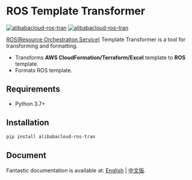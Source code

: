 # ROS Template Transformer

[![alibabacloud-ros-tran](https://img.shields.io/pypi/v/alibabacloud-ros-tran.svg)](https://pypi.python.org/pypi/alibabacloud-ros-tran)
[![alibabacloud-ros-tran](https://img.shields.io/pypi/pyversions/alibabacloud-ros-tran.svg)](https://pypi.python.org/pypi/alibabacloud-ros-tran)


[ROS(Resource Orchestration Service)](https://www.alibabacloud.com/help/resource-orchestration-service) 
Template Transformer is a tool for transforming and formatting.

- Transforms **AWS CloudFormation/Terraform/Excel** template to **ROS** template.
- Formats ROS template.

## Requirements

- Python 3.7+

## Installation

```bash
pip install alibabacloud-ros-tran
```

## Document

Fantastic documentation is available at:
[English](https://aliyun.github.io/alibabacloud-ros-tool-transformer) |
[中文版](https://aliyun.github.io/alibabacloud-ros-tool-transformer/#/zh-cn/).
